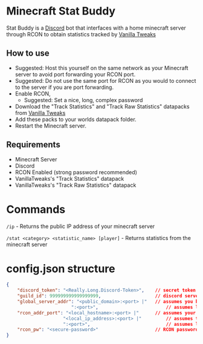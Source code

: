 # Minecraft Stat Buddy
Stat Buddy is a [Discord](https://discord.com/) bot that interfaces with a home minecraft server through RCON to obtain statistics tracked by [Vanilla Tweaks](https://vanillatweaks.net/picker/datapacks/)

## How to use
 - Suggested: Host this yourself on the same network as your Minecraft server to avoid port forwarding your RCON port.
 - Suggested: Do not use the same port for RCON as you would to connect to the server if you are port forwarding.
 - Enable RCON,
    - Suggested: Set a nice, long, complex password
 - Download the "Track Statistics" and "Track Raw Statistics" datapacks from [Vanilla Tweaks](https://vanillatweaks.net/picker/datapacks/)
 - Add these packs to your worlds datapack folder.
 - Restart the Minecraft server.

 
## Requirements
- Minecraft Server
- Discord
- RCON Enabled (strong password recommended)
- VanillaTweaks's "Track Statistics" datapack
- VanillaTweaks's "Track Raw Statistics" datapack


# Commands

`/ip` - Returns the public IP address of your minecraft server

`/stat <category> <statistic_name> [player]` - Returns statistics from the minecraft server

# config.json structure
```json
{
	"discord_token": "<Really.Long.Discord-Token>",    // secret token for your Discord bot
	"guild_id": 999999999999999999,                    // discord server/guild id where the bot will respond, as an integer
	"global_server_addr": "<public_domain>:<port> |"   // assumes you have a website/domain routing to your server
                        ":<port>",                         // assumes localhost
	"rcon_addr_port": "<local_hostname>:<port> |"      // assumes your router implements local DNS
                     "<local_ip_address>:<port> |"         // assumes the computer running the Minecraft Server has a static IP on the local network
                     ":<port>",                            // assumes localhost
	"rcon_pw": "<secure-password>"                     // RCON password
}
```
